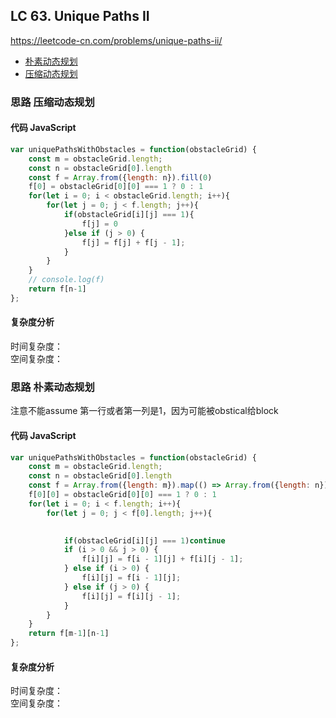 ## LC 63. Unique Paths II
https://leetcode-cn.com/problems/unique-paths-ii/
- [朴素动态规划](#思路-朴素动态规划)
- [压缩动态规划](#思路-压缩动态规划)

### 思路 压缩动态规划

#### 代码 JavaScript

```JavaScript
var uniquePathsWithObstacles = function(obstacleGrid) {
    const m = obstacleGrid.length;
    const n = obstacleGrid[0].length
    const f = Array.from({length: n}).fill(0)
    f[0] = obstacleGrid[0][0] === 1 ? 0 : 1
    for(let i = 0; i < obstacleGrid.length; i++){
        for(let j = 0; j < f.length; j++){
            if(obstacleGrid[i][j] === 1){
                f[j] = 0
            }else if (j > 0) {
                f[j] = f[j] + f[j - 1];
            }
        }
    }
    // console.log(f)
    return f[n-1]
};

```

#### 复杂度分析
时间复杂度： </br>
空间复杂度：
### 思路 朴素动态规划
注意不能assume 第一行或者第一列是1，因为可能被obstical给block
#### 代码 JavaScript

```JavaScript
var uniquePathsWithObstacles = function(obstacleGrid) {
    const m = obstacleGrid.length;
    const n = obstacleGrid[0].length
    const f = Array.from({length: m}).map(() => Array.from({length: n}).fill(0))
    f[0][0] = obstacleGrid[0][0] === 1 ? 0 : 1
    for(let i = 0; i < f.length; i++){
        for(let j = 0; j < f[0].length; j++){
         

            if(obstacleGrid[i][j] === 1)continue
            if (i > 0 && j > 0) {
                f[i][j] = f[i - 1][j] + f[i][j - 1];
            } else if (i > 0) {
                f[i][j] = f[i - 1][j];
            } else if (j > 0) {
                f[i][j] = f[i][j - 1];
            }
        }
    }
    return f[m-1][n-1]
};

```

#### 复杂度分析
时间复杂度： </br>
空间复杂度：